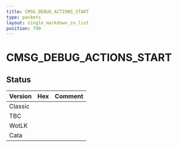 ```yaml
---
title: CMSG_DEBUG_ACTIONS_START
type: packets
layout: single_markdown_in_list
position: 790
---
```


# CMSG_DEBUG_ACTIONS_START

## Status

Version | Hex | Comment
---------- | ---------- | ---------- 
Classic |  |  
TBC |  |  
WotLK |  |  
Cata |  |  
